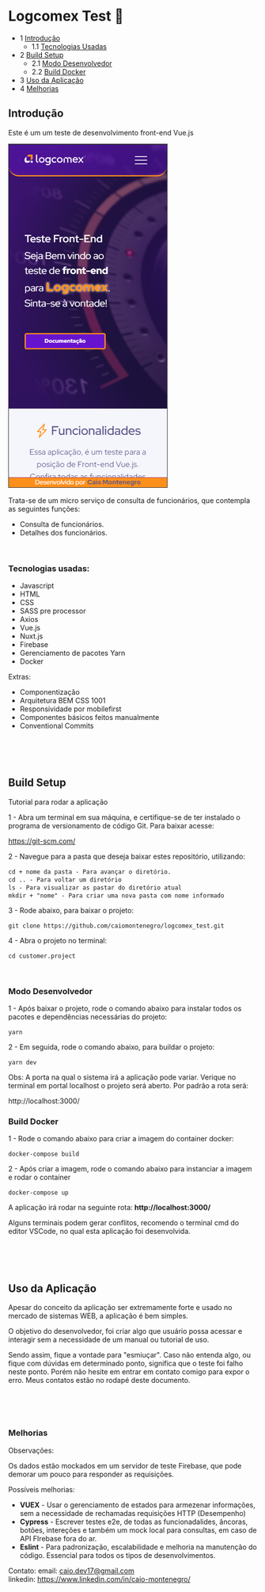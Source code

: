# Logcomex Test 📜

- 1 [Introdução](#introdução)
  - 1.1 [Tecnologias Usadas](#tecnologias-usadas)
- 2 [Build Setup](#build-setup)
  - 2.1 [Modo Desenvolvedor](#modo-desenvolvedor)
  - 2.2 [Build Docker](#build-docker)
- 3 [Uso da Aplicação](#uso-da-aplicação)
- 4 [Melhorias](#melhorias)

## Introdução

<p>Este é um um teste de desenvolvimento front-end Vue.js</p>
<img src="assets/img/mobile_index.png" alt="mobile">

Trata-se de um micro serviço de consulta de funcionários, que contempla as seguintes funções:

- Consulta de funcionários.
- Detalhes dos funcionários.

</br>

### Tecnologias usadas:

- Javascript
- HTML
- CSS
- SASS pre processor
- Axios
- Vue.js
- Nuxt.js
- Firebase
- Gerenciamento de pacotes Yarn
- Docker

Extras:

- Componentização
- Arquitetura BEM CSS 1001
- Responsividade por mobilefirst
- Componentes básicos feitos manualmente
- Conventional Commits

</br></br></br>

##  Build Setup

Tutorial para rodar a aplicação

1 - Abra um terminal em sua máquina, e certifique-se de ter instalado o 
programa de versionamento de código Git. Para baixar acesse:

https://git-scm.com/

2 - Navegue para a pasta que deseja baixar estes repositório, utilizando:

    cd + nome da pasta - Para avançar o diretório.
    cd .. - Para voltar um diretório
    ls - Para visualizar as pastar do diretório atual
    mkdir + "nome" - Para criar uma nova pasta com nome informado

3 - Rode abaixo, para baixar o projeto:

    git clone https://github.com/caiomontenegro/logcomex_test.git

4 - Abra o projeto no terminal:

    cd customer.project

</br>

### Modo Desenvolvedor

1 - Após baixar o projeto, rode o comando abaixo para instalar todos os pacotes
e dependências necessárias do projeto:

    yarn 

2 - Em seguida, rode o comando abaixo, para buildar o projeto:

    yarn dev

Obs: A porta na qual o sistema irá a aplicação pode variar. Verique no terminal
em portal localhost o projeto será aberto. Por padrão a rota será:

http://localhost:3000/


### Build Docker

1 - Rode o comando abaixo para criar a imagem do container docker:

    docker-compose build

2 - Após criar a imagem, rode o comando abaixo para instanciar a imagem e rodar o container

    docker-compose up

A aplicação irá rodar na seguinte rota: **http://localhost:3000/**

Alguns terminais podem gerar conflitos, recomendo o terminal cmd do editor 
VSCode, no qual esta aplicação foi desenvolvida.

</br></br></br>

## Uso da Aplicação

Apesar do conceito da aplicação ser extremamente forte e usado no mercado de 
sistemas WEB, a aplicação é bem simples. 

O objetivo do desenvolvedor, foi criar algo que usuário possa acessar e interagir
sem a necessidade de um manual ou tutorial de uso. 

Sendo assim, fique a vontade para "esmiuçar". Caso não entenda algo, ou fique
com dúvidas em determinado ponto, significa que o teste foi falho neste ponto.
Porém não hesite em entrar em contato comigo para expor o erro. Meus contatos
estão no rodapé deste documento.


</br></br></br>

### Melhorias

Observações:

Os dados estão mockados em um servidor de teste Firebase, que pode 
demorar um pouco para responder as requisições.

Possíveis melhorias:

- **VUEX** - Usar o gerenciamento de estados para armezenar informações, sem a necessidade
de rechamadas requisições HTTP (Desempenho)
- **Cypress** - Escrever testes e2e, de todas as funcionadalides, âncoras, botões, intereções
e também um mock local para consultas, em caso de API FIrebase fora do ar.
- **Eslint** - Para padronização, escalabilidade e melhoria na manutenção do código. Essencial
para todos os tipos de desenvolvimentos.


Contato:
email: caio.dev17@gmail.com </br>
linkedin: https://www.linkedin.com/in/caio-montenegro/
